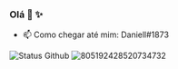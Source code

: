 ### Olá 👋 ✨

- 📫 Como chegar até mim: Daniell#1873

![Status Github](https://github-readme-stats.vercel.app/api?username=DanielSDSXX&show_icons=true&theme=radical) ![805192428520734732](https://user-images.githubusercontent.com/77695301/110166709-818cec80-7dd3-11eb-8fc1-9824bec1689a.png)
